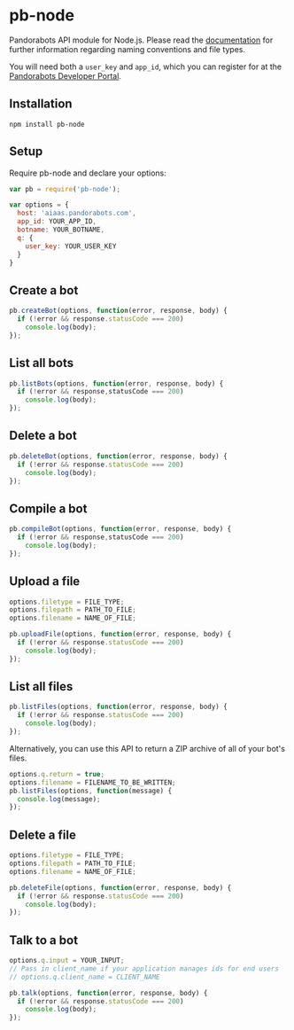 pb-node
=======

Pandorabots API module for Node.js. Please read the [documentation](http://developer.pandorabots.com/docs) for further information regarding naming conventions and file types.

You will need both a `user_key` and `app_id`, which you can register for at the [Pandorabots Developer Portal](http://developer.pandorabots.com).

Installation
------------

```
npm install pb-node
```

Setup
-----

Require pb-node and declare your options:

```javascript
var pb = require('pb-node');

var options = {
  host: 'aiaas.pandorabots.com',
  app_id: YOUR_APP_ID,
  botname: YOUR_BOTNAME,
  q: {
    user_key: YOUR_USER_KEY
  }
}
```

Create a bot
------------

```javascript
pb.createBot(options, function(error, response, body) {
  if (!error && response.statusCode === 200)
    console.log(body);
});
```

List all bots
-------------

```javascript
pb.listBots(options, function(error, response, body) {
  if (!error && response,statusCode === 200)
    console.log(body);
});
```

Delete a bot
------------

```javascript
pb.deleteBot(options, function(error, response, body) {
  if (!error && response.statusCode === 200)  
    console.log(body);
});
```

Compile a bot
-------------

```javascript
pb.compileBot(options, function(error, response, body) {
  if (!error && response,statusCode === 200)
    console.log(body);
});
```

Upload a file
-------------

```javascript
options.filetype = FILE_TYPE;
options.filepath = PATH_TO_FILE;
options.filename = NAME_OF_FILE;

pb.uploadFile(options, function(error, response, body) {
  if (!error && response.statusCode === 200)  
    console.log(body);
});
```

List all files
--------------

```javascript
pb.listFiles(options, function(error, response, body) {
  if (!error && response.statusCode === 200)
    console.log(body);
});
```

Alternatively, you can use this API to return a ZIP archive of all of your bot's files. 

```javascript
options.q.return = true;
options.filename = FILENAME_TO_BE_WRITTEN;
pb.listFiles(options, function(message) {
  console.log(message);
});
```

Delete a file
-------------

```javascript
options.filetype = FILE_TYPE;
options.filepath = PATH_TO_FILE;
options.filename = NAME_OF_FILE;

pb.deleteFile(options, function(error, response, body) {
  if (!error && response.statusCode === 200)
    console.log(body);
});
```

Talk to a bot
-------------

```javascript
options.q.input = YOUR_INPUT;
// Pass in client_name if your application manages ids for end users
// options.q.client_name = CLIENT_NAME

pb.talk(options, function(error, response, body) {
  if (!error && response.statusCode === 200)
    console.log(body);
});
```

